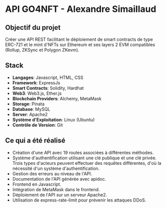 # API GO4NFT - Alexandre Simaillaud

## Objectif du projet

Créer une API REST facilitant le déploiement de smart contracts de type ERC-721 et le mint d'NFTs sur Ethereum et ses layers 2 EVM compatibles (Rollup, ZKSync et Polygon ZKevm).

## Stack

- **Langages**: Javascript, HTML, CSS
- **Framework**: ExpressJs
- **Smart Contracts**: Solidity, Hardhat
- **Web3**: Web3.js, Ether.js
- **Blockchain Providers**: Alchemy, MetaMask
- **Storage**: Pinata
- **Database**: MySQL
- **Server**: Apache2
- **Système d'Exploitation**: Linux (Ubuntu)
- **Contrôle de Version**: Git


## Ce qui a été réalisé

- Création d'une API avec 19 routes associées à différentes méthodes.
- Système d'authentification utilisant une clé publique et une clé privée. Trois types d'acteurs peuvent effectuer des requêtes différentes, d'où la nécessité d'un système d'authentification.
- Gestion des erreurs au niveau de l'API.
- Documentation de l'API générée avec apidoc.
- Frontend en Javascript.
- Intégration de MetaMask dans le frontend.
- Déploiement de l'API sur un serveur Apache2.
- Utilisation de express-rate-limit pour prévenir les attaques DDoS.

